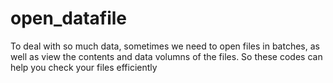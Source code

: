 # open_datafile
To deal with so much data, sometimes we need to open files in batches, as well as view the contents and data volumns of the files. So these codes can help you check your files efficiently
